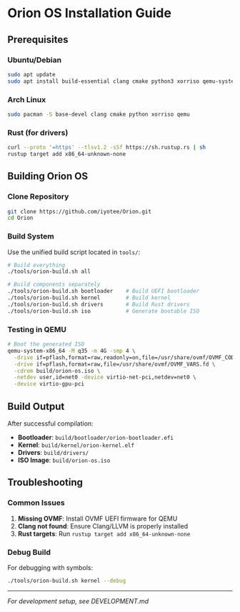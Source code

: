 # Orion OS Installation Guide

## Prerequisites

### Ubuntu/Debian
```bash
sudo apt update
sudo apt install build-essential clang cmake python3 xorriso qemu-system-x86
```

### Arch Linux
```bash
sudo pacman -S base-devel clang cmake python xorriso qemu
```

### Rust (for drivers)
```bash
curl --proto '=https' --tlsv1.2 -sSf https://sh.rustup.rs | sh
rustup target add x86_64-unknown-none
```

## Building Orion OS

### Clone Repository
```bash
git clone https://github.com/iyotee/Orion.git
cd Orion
```

### Build System
Use the unified build script located in `tools/`:

```bash
# Build everything
./tools/orion-build.sh all

# Build components separately
./tools/orion-build.sh bootloader    # Build UEFI bootloader
./tools/orion-build.sh kernel        # Build kernel
./tools/orion-build.sh drivers       # Build Rust drivers
./tools/orion-build.sh iso           # Generate bootable ISO
```

### Testing in QEMU

```bash
# Boot the generated ISO
qemu-system-x86_64 -M q35 -m 4G -smp 4 \
  -drive if=pflash,format=raw,readonly=on,file=/usr/share/ovmf/OVMF_CODE.fd \
  -drive if=pflash,format=raw,file=/usr/share/ovmf/OVMF_VARS.fd \
  -cdrom build/orion-os.iso \
  -netdev user,id=net0 -device virtio-net-pci,netdev=net0 \
  -device virtio-gpu-pci
```

## Build Output

After successful compilation:
- **Bootloader**: `build/bootloader/orion-bootloader.efi`
- **Kernel**: `build/kernel/orion-kernel.elf`
- **Drivers**: `build/drivers/`
- **ISO Image**: `build/orion-os.iso`

## Troubleshooting

### Common Issues
1. **Missing OVMF**: Install OVMF UEFI firmware for QEMU
2. **Clang not found**: Ensure Clang/LLVM is properly installed
3. **Rust targets**: Run `rustup target add x86_64-unknown-none`

### Debug Build
For debugging with symbols:
```bash
./tools/orion-build.sh kernel --debug
```

---
*For development setup, see DEVELOPMENT.md*
